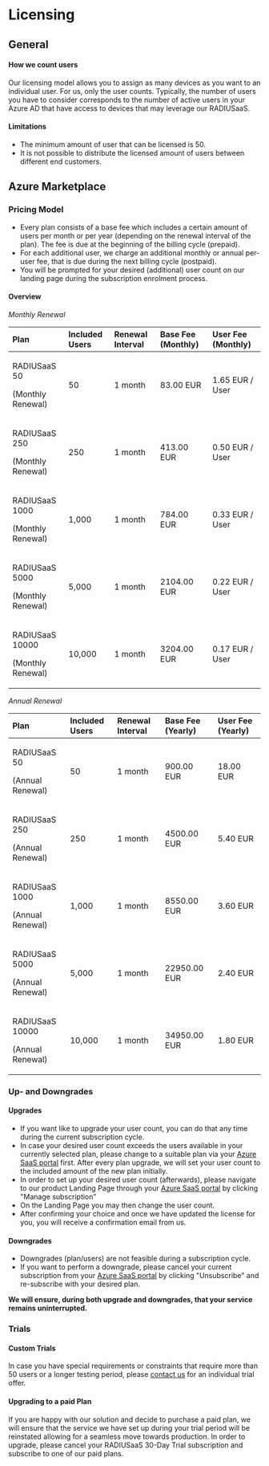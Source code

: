 # Licensing

## General

#### How we count users

Our licensing model allows you to assign as many devices as you want to an individual user. For us, only the user counts. Typically, the number of users you have to consider corresponds to the number of active users in your Azure AD that have access to devices that may leverage our RADIUSaaS.

#### Limitations

* The minimum amount of user that can be licensed is 50.
* It is not possible to distribute the licensed amount of users between different end customers.

## Azure Marketplace

### Pricing Model

* Every plan consists of a base fee which includes a certain amount of users per month or per year \(depending on the renewal interval of the plan\). The fee is due at the beginning of the billing cycle \(prepaid\).
* For each additional user, we charge an additional monthly or annual per-user fee, that is due during the next billing cycle \(postpaid\).
* You will be prompted for your desired \(additional\) user count on our landing page during the subscription enrolment process.

#### Overview

_Monthly Renewal_

<table>
  <thead>
    <tr>
      <th style="text-align:left">Plan</th>
      <th style="text-align:left">Included Users</th>
      <th style="text-align:left">Renewal Interval</th>
      <th style="text-align:left">Base Fee (Monthly)</th>
      <th style="text-align:left">User Fee (Monthly)</th>
    </tr>
  </thead>
  <tbody>
    <tr>
      <td style="text-align:left">
        <p>RADIUSaaS 50</p>
        <p>(Monthly Renewal)</p>
      </td>
      <td style="text-align:left">50</td>
      <td style="text-align:left">1 month</td>
      <td style="text-align:left">83.00 EUR</td>
      <td style="text-align:left">1.65 EUR / User</td>
    </tr>
    <tr>
      <td style="text-align:left">
        <p>RADIUSaaS 250</p>
        <p>(Monthly Renewal)</p>
      </td>
      <td style="text-align:left">250</td>
      <td style="text-align:left">1 month</td>
      <td style="text-align:left">413.00 EUR</td>
      <td style="text-align:left">0.50 EUR / User</td>
    </tr>
    <tr>
      <td style="text-align:left">
        <p>RADIUSaaS 1000</p>
        <p>(Monthly Renewal)</p>
      </td>
      <td style="text-align:left">1,000</td>
      <td style="text-align:left">1 month</td>
      <td style="text-align:left">784.00 EUR</td>
      <td style="text-align:left">0.33 EUR / User</td>
    </tr>
    <tr>
      <td style="text-align:left">
        <p>RADIUSaaS 5000</p>
        <p>(Monthly Renewal)</p>
      </td>
      <td style="text-align:left">5,000</td>
      <td style="text-align:left">1 month</td>
      <td style="text-align:left">2104.00 EUR</td>
      <td style="text-align:left">0.22 EUR / User</td>
    </tr>
    <tr>
      <td style="text-align:left">
        <p>RADIUSaaS 10000</p>
        <p>(Monthly Renewal)</p>
      </td>
      <td style="text-align:left">10,000</td>
      <td style="text-align:left">1 month</td>
      <td style="text-align:left">3204.00 EUR</td>
      <td style="text-align:left">0.17 EUR / User</td>
    </tr>
  </tbody>
</table>

_Annual Renewal_

<table>
  <thead>
    <tr>
      <th style="text-align:left">Plan</th>
      <th style="text-align:left">Included Users</th>
      <th style="text-align:left">Renewal Interval</th>
      <th style="text-align:left">Base Fee (Yearly)</th>
      <th style="text-align:left">User Fee (Yearly)</th>
    </tr>
  </thead>
  <tbody>
    <tr>
      <td style="text-align:left">
        <p>RADIUSaaS 50</p>
        <p>(Annual Renewal)</p>
      </td>
      <td style="text-align:left">50</td>
      <td style="text-align:left">1 month</td>
      <td style="text-align:left">900.00 EUR</td>
      <td style="text-align:left">18.00 EUR</td>
    </tr>
    <tr>
      <td style="text-align:left">
        <p>RADIUSaaS 250</p>
        <p>(Annual Renewal)</p>
      </td>
      <td style="text-align:left">250</td>
      <td style="text-align:left">1 month</td>
      <td style="text-align:left">4500.00 EUR</td>
      <td style="text-align:left">5.40 EUR</td>
    </tr>
    <tr>
      <td style="text-align:left">
        <p>RADIUSaaS 1000</p>
        <p>(Annual Renewal)</p>
      </td>
      <td style="text-align:left">1,000</td>
      <td style="text-align:left">1 month</td>
      <td style="text-align:left">8550.00 EUR</td>
      <td style="text-align:left">3.60 EUR</td>
    </tr>
    <tr>
      <td style="text-align:left">
        <p>RADIUSaaS 5000</p>
        <p>(Annual Renewal)</p>
      </td>
      <td style="text-align:left">5,000</td>
      <td style="text-align:left">1 month</td>
      <td style="text-align:left">22950.00 EUR</td>
      <td style="text-align:left">2.40 EUR</td>
    </tr>
    <tr>
      <td style="text-align:left">
        <p>RADIUSaaS 10000</p>
        <p>(Annual Renewal)</p>
      </td>
      <td style="text-align:left">10,000</td>
      <td style="text-align:left">1 month</td>
      <td style="text-align:left">34950.00 EUR</td>
      <td style="text-align:left">1.80 EUR</td>
    </tr>
  </tbody>
</table>

### Up- and Downgrades

#### Upgrades

* If you want like to upgrade your user count, you can do that any time during the current subscription cycle.
* In case your desired user count exceeds the users available in your currently selected plan, please change to a suitable plan via your [Azure SaaS portal](https://portal.azure.com/#blade/HubsExtension/BrowseResourceBlade/resourceType/Microsoft.SaaS%2Fresources) first. After every plan upgrade, we will set your user count to the included amount of the new plan initially.
* In order to set up your desired user count \(afterwards\), please navigate to our product Landing Page through your [Azure SaaS portal](https://portal.azure.com/#blade/HubsExtension/BrowseResourceBlade/resourceType/Microsoft.SaaS%2Fresources) by clicking "Manage subscription"
* On the Landing Page you may then change the user count. 
* After confirming your choice and once we have updated the license for you, you will receive a confirmation email from us.

#### Downgrades

* Downgrades \(plan/users\) are not feasible during a subscription cycle.
* If you want to perform a downgrade, please cancel your current subscription from your [Azure SaaS portal](https://portal.azure.com/#blade/HubsExtension/BrowseResourceBlade/resourceType/Microsoft.SaaS%2Fresources) by clicking "Unsubscribe" and re-subscribe with your desired plan.

**We will ensure, during both upgrade and downgrades, that your service remains uninterrupted.**

### **Trials**

#### **Custom Trials**

In case you have special requirements or constraints that require more than 50 users or a longer testing period, please [contact us](https://glueckkanja.zendesk.com/hc/en-us/categories/360001671880-SCEPman) for an individual trial offer.

#### Upgrading to a paid Plan

If you are happy with our solution and decide to purchase a paid plan, we will ensure that the service we have set up during your trial period will be reinstated allowing for a seamless move towards production. In order to upgrade, please cancel your RADIUSaaS 30-Day Trial subscription and subscribe to one of our paid plans.

